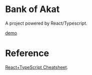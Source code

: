 # Bank of Akat

A project powered by React/Typescript.

[demo](https://akatquas.github.io/bank-of-akat/)

# Reference

[React+TypeScript Cheatsheet](https://github.com/typescript-cheatsheets/react-typescript-cheatsheet).
